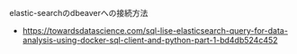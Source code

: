 elastic-searchのdbeaverへの接続方法
- https://towardsdatascience.com/sql-lise-elasticsearch-query-for-data-analysis-using-docker-sql-client-and-python-part-1-bd4db524c452
